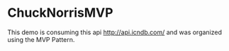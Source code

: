 # ChuckNorrisMVP
This demo is consuming this api http://api.icndb.com/ and was organized using the MVP Pattern.
